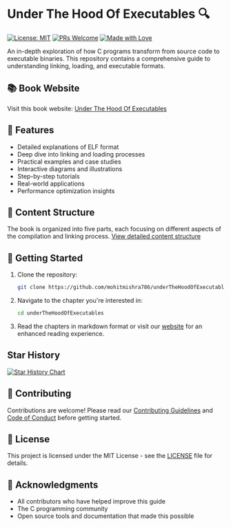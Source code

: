 # Under The Hood Of Executables 🔍

[![License: MIT](https://img.shields.io/badge/License-MIT-yellow.svg)](https://opensource.org/licenses/MIT)
[![PRs Welcome](https://img.shields.io/badge/PRs-welcome-brightgreen.svg)](CONTRIBUTING.md)
[![Made with Love](https://img.shields.io/badge/Made%20with-❤-red.svg)](https://github.com/mohitmishra786/underTheHoodOfExecutables)

An in-depth exploration of how C programs transform from source code to executable binaries. This repository contains a comprehensive guide to understanding linking, loading, and executable formats.

## 📚 Book Website

Visit this book website: [Under The Hood Of Executables](https://mohitmishra786.github.io/underTheHoodOfExecutables/)

## 🌟 Features

- Detailed explanations of ELF format
- Deep dive into linking and loading processes
- Practical examples and case studies
- Interactive diagrams and illustrations
- Step-by-step tutorials
- Real-world applications
- Performance optimization insights

## 📖 Content Structure

The book is organized into five parts, each focusing on different aspects of the compilation and linking process. [View detailed content structure](INDEX.md)

## 🚀 Getting Started

1. Clone the repository:
   ```bash
   git clone https://github.com/mohitmishra786/underTheHoodOfExecutables.git
   ```

2. Navigate to the chapter you're interested in:
   ```bash
   cd underTheHoodOfExecutables
   ```

3. Read the chapters in markdown format or visit our [website](https://mohitmishra786.github.io/underTheHoodOfExecutables/) for an enhanced reading experience.

## Star History

<a href="https://star-history.com/#mohitmishra786/underTheHoodOfExecutables&Date">
 <picture>
   <source media="(prefers-color-scheme: dark)" srcset="https://api.star-history.com/svg?repos=mohitmishra786/underTheHoodOfExecutables&type=Date&theme=dark" />
   <source media="(prefers-color-scheme: light)" srcset="https://api.star-history.com/svg?repos=mohitmishra786/underTheHoodOfExecutables&type=Date" />
   <img alt="Star History Chart" src="https://api.star-history.com/svg?repos=mohitmishra786/underTheHoodOfExecutables&type=Date" />
 </picture>
</a>

## 🤝 Contributing

Contributions are welcome! Please read our [Contributing Guidelines](CONTRIBUTING.md) and [Code of Conduct](CODE_OF_CONDUCT.md) before getting started.

## 📄 License

This project is licensed under the MIT License - see the [LICENSE](LICENSE) file for details.

## 🙏 Acknowledgments

- All contributors who have helped improve this guide
- The C programming community
- Open source tools and documentation that made this possible
